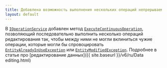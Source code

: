 ```yaml
---
title: Добавлена возможность выполнения нескольких операций непрерываемой серией  
layout: default
---
```

В [`IOperationService`](https://iiko.github.io/front.api.sdk/v6/html/Methods_T_Resto_Front_Api_V6_IOperationService.htm) добавлен метод [`ExecuteContinuousOperation`](https://iiko.github.io/front.api.sdk/v6/html/Overload_Resto_Front_Api_V6_Extensions_OperationServiceExtensions_ExecuteContinuousOperation.htm), позволяющий последовательно выполнить несколько операций редактирования так, чтобы между ними не могли вклиниться чужие операции, которые могли бы спровоцировать [`EntityAlreadyInUseException`](https://iiko.github.io/front.api.sdk/v6/html/T_Resto_Front_Api_V6_Exceptions_EntityAlreadyInUseException.htm) или [`EntityModifiedException`](https://iiko.github.io/front.api.sdk/v6/html/T_Resto_Front_Api_V6_Exceptions_EntityModifiedException.htm).
Подробнее в статье про [редактирование данных]({{ site.baseurl }}/v6/ru/Data editing.html)